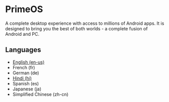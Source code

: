 # PrimeOS
A complete desktop experience with access to millions of Android apps. It is designed to bring you the best of both worlds - a complete fusion of Android and PC.

## Languages
* [English (en-us)](Documentation/README-en.md)
* French (fr)
* German (de)
* [Hindi (hi)](Documentation/README-hi.md)
* Spanish (es)
* Japanese (ja)
* Simplified Chinese (zh-cn)

